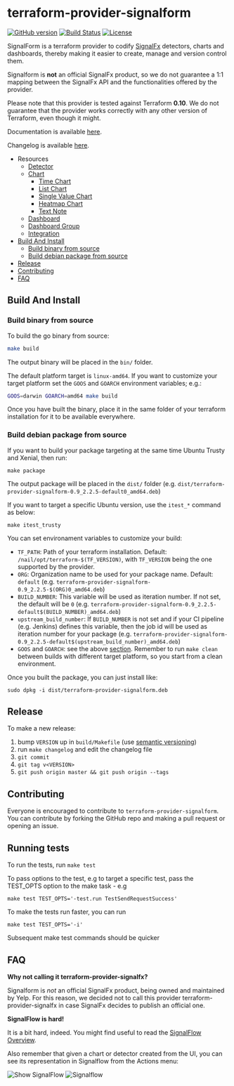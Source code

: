 # terraform-provider-signalform

[![GitHub version](https://badge.fury.io/gh/Yelp%2Fterraform-provider-signalform.svg)](https://badge.fury.io/gh/Yelp%2Fterraform-provider-signalform)
[![Build Status](https://travis-ci.org/Yelp/terraform-provider-signalform.svg?branch=master)](https://travis-ci.org/Yelp/terraform-provider-signalform)
[![License](https://img.shields.io/badge/License-Apache%202.0-blue.svg)](https://opensource.org/licenses/Apache-2.0)

SignalForm is a terraform provider to codify [SignalFx](http://signalfx.com) detectors, charts and dashboards, thereby making it easier to create, manage and version control them.

Signalform is **not** an official SignalFx product, so we do not guarantee a 1:1 mapping between the SignalFx API and the functionalities offered by the provider.

Please note that this provider is tested against Terraform **0.10**. We do not guarantee that the provider works correctly with any other version of Terraform, even though it might.

Documentation is available [here](https://yelp.github.io/terraform-provider-signalform/).

Changelog is available [here](https://github.com/Yelp/terraform-provider-signalform/blob/master/build/changelog).


* Resources
    * [Detector](https://yelp.github.io/terraform-provider-signalform/resources/detector.html)
    * [Chart](https://yelp.github.io/terraform-provider-signalform/resources/chart.html)
        * [Time Chart](https://yelp.github.io/terraform-provider-signalform/resources/time_chart.html)
        * [List Chart](https://yelp.github.io/terraform-provider-signalform/resources/list_chart.html)
        * [Single Value Chart](https://yelp.github.io/terraform-provider-signalform/resources/single_value_chart.html)
        * [Heatmap Chart](https://yelp.github.io/terraform-provider-signalform/resources/heatmap_chart.html)
        * [Text Note](https://yelp.github.io/terraform-provider-signalform/resources/text_note.html)
    * [Dashboard](https://yelp.github.io/terraform-provider-signalform/resources/dashboard.html)
    * [Dashboard Group](https://yelp.github.io/terraform-provider-signalform/resources/dashboard_group.html)
    * [Integration](https://yelp.github.io/terraform-provider-signalform/resources/integration.html)
* [Build And Install](#build-and-install)
    * [Build binary from source](#build-binary-from-source)
    * [Build debian package from source](#build-debian-package-from-source)
* [Release](#release)
* [Contributing](#contributing)
* [FAQ](#faq)


## Build And Install

### Build binary from source

To build the go binary from source:

```bash
make build
```

The output binary will be placed in the `bin/` folder.

The default platform target is `linux-amd64`. If you want to customize your target platform set the `GOOS` and `GOARCH` environment variables; e.g.:
```bash
GOOS=darwin GOARCH=amd64 make build
```

Once you have built the binary, place it in the same folder of your terraform installation for it to be available everywhere.

### Build debian package from source

If you want to build your package targeting at the same time Ubuntu Trusty and Xenial, then run:
```shell
make package
```

The output package will be placed in the `dist/` folder (e.g. `dist/terraform-provider-signalform-0.9_2.2.5-default0_amd64.deb`)

If you want to target a specific Ubuntu version, use the `itest_*` command as below:
```shell
make itest_trusty
```

You can set environament variables to customize your build:

* `TF_PATH`: Path of your terraform installation. Default: `/nail/opt/terraform-$(TF_VERSION)`, with `TF_VERSION` being the one supported by the provider.
* `ORG`: Organization name to be used for your package name. Default: `default` (e.g. `terraform-provider-signalform-0.9_2.2.5-$(ORG)0_amd64.deb`)
* `BUILD_NUMBER`: This variable will be used as iteration number. If not set, the default will be `0` (e.g. `terraform-provider-signalform-0.9_2.2.5-default$(BUILD_NUMBER)_amd64.deb`)
* `upstream_build_number`: If `BUILD_NUMBER` is not set and if your CI pipeline (e.g. Jenkins) defines this variable, then the job id will be used as iteration number for your package (e.g. `terraform-provider-signalform-0.9_2.2.5-default$(upstream_build_number)_amd64.deb`)
* `GOOS` and `GOARCH`: see the above [section](#build-binary-from-source). Remember to run `make clean` between builds with different target platform, so you start from a clean environment.

Once you built the package, you can just install like:
```shell
sudo dpkg -i dist/terraform-provider-signalform.deb
```

## Release

To make a new release:

1. bump `VERSION` up in `build/Makefile` (use [semantic versioning](http://semver.org/))
1. run `make changelog` and edit the changelog file
1. `git commit`
1. `git tag v<VERSION>`
1. `git push origin master && git push origin --tags`


## Contributing
Everyone is encouraged to contribute to `terraform-provider-signalform`. You can contribute by forking the GitHub repo and making a pull request or opening an issue.

## Running tests

To run the tests, run `make test`

To pass options to the test, e.g to target a specific test, pass the TEST_OPTS
option to the make task - e.g

```
make test TEST_OPTS='-test.run TestSendRequestSuccess'
```

To make the tests run faster, you can run

```
make test TEST_OPTS='-i'
```

Subsequent make test commands should be quicker

## FAQ

**Why not calling it terraform-provider-signalfx?**

Signalform is *not* an official SignalFx product, being owned and maintained by Yelp. For this reason, we decided not to call this provider terraform-provider-signalfx in case SignalFx decides to publish an official one.

**SignalFlow is hard!**

It is a bit hard, indeed. You might find useful to read the [SignalFlow Overview](https://developers.signalfx.com/docs/signalflow-overview).

Also remember that given a chart or detector created from the UI, you can see its representation in Signalflow from the Actions menu:

![Show SignalFlow](https://github.com/Yelp/terraform-provider-signalform/raw/master/docs/show_signalflow.png)
![Signalflow](https://github.com/Yelp/terraform-provider-signalform/raw/master/docs/signalflow.png)
